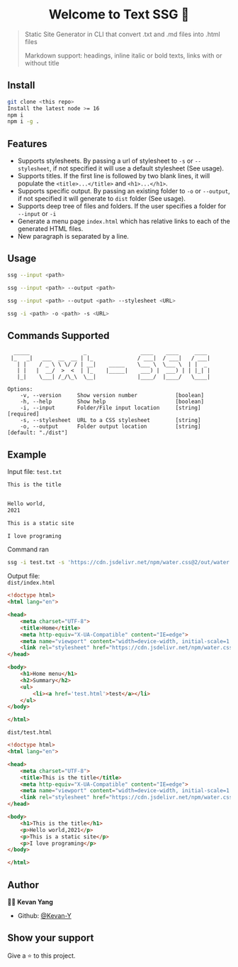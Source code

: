 <h1 align="center">Welcome to Text SSG 👋</h1>

> Static Site Generator in CLI that convert .txt and .md files into .html files
>
> Markdown support:  headings, inline italic or bold texts, links with or without title

## Install

```bash
git clone <this repo>
Install the latest node >= 16
npm i
npm i -g .
```

## Features

- Supports stylesheets. By passing a url of stylesheet to `-s` or `--stylesheet`, if not specified it will use a default stylesheet (See usage).
- Supports titles. If the first line is followed by two blank lines, it will populate the `<title>...</title>` and `<h1>...</h1>`.
- Supports specific output. By passing an existing folder to `-o` or `--output`, if not specified it will generate to `dist` folder (See usage).
- Supports deep tree of files and folders. If the user specifies a folder for `--input` or `-i`
- Generate a menu page `index.html` which has relative links to each of the generated HTML files.
- New paragraph is separated by a line.

## Usage

```bash
ssg --input <path>

ssg --input <path> --output <path>

ssg --input <path> --output <path> --stylesheet <URL>

ssg -i <path> -o <path> -s <URL>
```

## Commands Supported

```none
  _____                 _                 ____    ____     ____
 |_   _|   ___  __  __ | |_              / ___|  / ___|   / ___|
   | |    / _ \ \ \/ / | __|    _____    \___ \  \___ \  | |  _
   | |   |  __/  >  <  | |_    |_____|    ___) |  ___) | | |_| |
   |_|    \___| /_/\_\  \__|             |____/  |____/   \____|

Options:
    -v, --version     Show version number            [boolean]
    -h, --help        Show help                      [boolean]
    -i, --input       Folder/File input location     [string] [required]
    -s, --stylesheet  URL to a CSS stylesheet        [string]
    -o, --output      Folder output location         [string] [default: "./dist"]
```

## Example
Input file: `test.txt`
```txt
This is the title


Hello world,
2021

This is a static site

I love programing
```
Command ran
```bash
ssg -i test.txt -s 'https://cdn.jsdelivr.net/npm/water.css@2/out/water.css'
```
Output file: 
<br/>`dist/index.html`
```html
<!doctype html>
<html lang="en">

<head>
    <meta charset="UTF-8">
    <title>Home</title>
    <meta http-equiv="X-UA-Compatible" content="IE=edge">
    <meta name="viewport" content="width=device-width, initial-scale=1.0">
    <link rel="stylesheet" href="https://cdn.jsdelivr.net/npm/water.css@2/out/water.css">
</head>

<body>
    <h1>Home menu</h1>
    <h2>Summary</h2>
    <ul>
        <li><a href='test.html'>test</a></li>
    </ul>
</body>

</html>
```
`dist/test.html`
```html
<!doctype html>
<html lang="en">

<head>
    <meta charset="UTF-8">
    <title>This is the title</title>
    <meta http-equiv="X-UA-Compatible" content="IE=edge">
    <meta name="viewport" content="width=device-width, initial-scale=1.0">
    <link rel="stylesheet" href="https://cdn.jsdelivr.net/npm/water.css@2/out/water.css">
</head>

<body>
    <h1>This is the title</h1>
    <p>Hello world,2021</p>
    <p>This is a static site</p>
    <p>I love programing</p>
</body>

</html>
```
## Author

👨‍💻 **Kevan Yang**

- Github: [@Kevan-Y](https://github.com/Kevan-Y)

## Show your support

Give a ⭐️ to this project.
